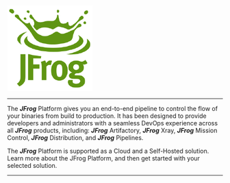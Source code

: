 ![JFrog](JFrog.png)

---

The ***JFrog*** Platform gives you an end-to-end pipeline to control the flow of your binaries from build to production. It has been designed to provide developers and administrators with a seamless DevOps experience across all ***JFrog*** products, including: ***JFrog*** Artifactory, ***JFrog*** Xray, ***JFrog*** Mission Control, ***JFrog*** Distribution, and ***JFrog*** Pipelines. 

The ***JFrog*** Platform is supported as a Cloud and a Self-Hosted solution. Learn more about the JFrog Platform, and then get started with your selected solution.

---
